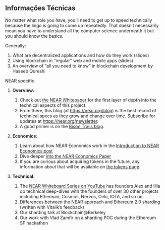 ## Informações Técnicas
No matter what role you have, you’ll need to get up to speed technically because the lingo is going to come up repeatedly. That doesn’t necessarily mean you have to understand all the computer science underneath it but you should know the basics.

Generally:

1. What are decentralized applications and how do they work (slides)
2. Using blockchain in “regular” web and mobile apps (slides)
3. An overview of “all you need to know” in blockchain development by Haseeb Qureshi

NEAR specific:
1. **Overview:**
    1. Check out [the NEAR Whitepaper](https://near.org/papers/the-official-near-white-paper/) for the first layer of depth into the technical aspects of this project.
    2. From there, this blog (at https://near.org/blog) is the best record of technical specs as they grow and change over time. Subscribe for updates at https://near.org/newsletter.
    3. A good primer is on the [Bison Trails blog](https://bisontrails.co/near-on-the-bison-trails-platform/).

2. **Economics:**
    1. Learn about how NEAR Economics work in the [Introduction to NEAR Economics post](https://near.org/blog/near-protocol-economics/)
    2. Dive deeper [into the NEAR Economics Paper](https://near.org/papers/economics-in-sharded-blockchain/)
    3. If you are curious about acquiring tokens in the future, any information about that will be available on [the tokens page](https://near.org/tokens).

3. **Technical:**
    1. The [NEAR Whiteboard Series on YouTube](https://near.ai/whiteboard_series) has founders Alex and Illia do technical deep-dives with the founders of over 30 other projects including Ethereum, Cosmos, Nervos, Celo, IOTA, and so on.
    2. Differences between the NEAR approach and Ethereum 2.0 sharding (written with Vitalik’s feedback)
    3. Our sharding talk at Blockchain@Berkeley
    4. Our work with Vlad Zamfir on a sharding POC during the Ethereum SF hackathon
